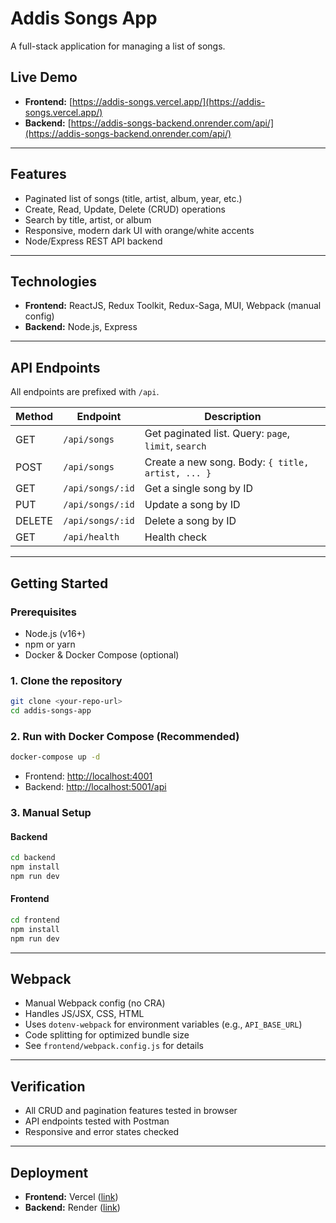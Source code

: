 # Addis Songs App

A full-stack application for managing a list of songs.

## Live Demo
- **Frontend:** [https://addis-songs.vercel.app/](https://addis-songs.vercel.app/)
- **Backend:** [https://addis-songs-backend.onrender.com/api/](https://addis-songs-backend.onrender.com/api/)

---

## Features
- Paginated list of songs (title, artist, album, year, etc.)
- Create, Read, Update, Delete (CRUD) operations
- Search by title, artist, or album
- Responsive, modern dark UI with orange/white accents
- Node/Express REST API backend

---

## Technologies
- **Frontend:** ReactJS, Redux Toolkit, Redux-Saga, MUI, Webpack (manual config)
- **Backend:** Node.js, Express

---

## API Endpoints
All endpoints are prefixed with `/api`.

| Method | Endpoint         | Description                                    |
| ------ | ---------------- | ---------------------------------------------- |
| GET    | `/api/songs`     | Get paginated list. Query: `page`, `limit`, `search` |
| POST   | `/api/songs`     | Create a new song. Body: `{ title, artist, ... }` |
| GET    | `/api/songs/:id` | Get a single song by ID                        |
| PUT    | `/api/songs/:id` | Update a song by ID                            |
| DELETE | `/api/songs/:id` | Delete a song by ID                            |
| GET    | `/api/health`    | Health check                                   |

---

## Getting Started

### Prerequisites
- Node.js (v16+)
- npm or yarn
- Docker & Docker Compose (optional)

### 1. Clone the repository
```bash
git clone <your-repo-url>
cd addis-songs-app
```

### 2. Run with Docker Compose (Recommended)
```bash
docker-compose up -d
```
- Frontend: [http://localhost:4001](http://localhost:4001)
- Backend: [http://localhost:5001/api](http://localhost:5001/api)

### 3. Manual Setup
#### Backend
```bash
cd backend
npm install
npm run dev
```
#### Frontend
```bash
cd frontend
npm install
npm run dev
```

---

## Webpack
- Manual Webpack config (no CRA)
- Handles JS/JSX, CSS, HTML
- Uses `dotenv-webpack` for environment variables (e.g., `API_BASE_URL`)
- Code splitting for optimized bundle size
- See `frontend/webpack.config.js` for details

---

## Verification
- All CRUD and pagination features tested in browser
- API endpoints tested with Postman
- Responsive and error states checked

---

## Deployment
- **Frontend:** Vercel ([link](https://addis-songs.vercel.app/))
- **Backend:** Render ([link](https://addis-songs-backend.onrender.com/api/))
